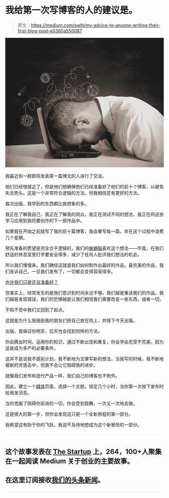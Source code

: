 # 我给第一次写博客的人的建议是。

> 原文：<https://medium.com/swlh/my-advice-to-anyone-writing-their-first-blog-post-e0360a550087>

![](img/31fb3f4d1b0dfbdb4684469066682e09.png)

我最近和一群即将发表第一篇博文的人进行了交谈。

他们已经很接近了，但是他们想确保他们已经准备好了他们的前十个博客，以避免失去势头。这是一个非常符合逻辑的方法，但我相信还有更好的方法。

每次出版，我学到的东西都比我想象的多。

我正在了解我自己，我正在了解我的观众，我正在测试不同的想法，我正在将这些学习应用到我将要创作的下一部作品中。

如果我在开始之前就写了我的前十篇博客，我会重写每一篇，并在这个过程中浪费几个星期。

预先准备的愿望是完全合乎逻辑的，我们的[蜥蜴脑](https://www.psychologytoday.com/blog/where-addiction-meets-your-brain/201404/your-lizard-brain)喜欢这个想法——毕竟，在我们舒适的休息室里打字要安全得多，减少了任何人批评我们想法的机会。

所以我们慢慢来。我们确信这就是我们如何制作出最好的作品，最完美的作品，我们告诉自己，一旦我们发布了，一切都会变得容易得多。

[也许我们只是还没准备好？](https://itsyourturnblog.com/conquering-my-fear-of-pressing-publish-43726eaca646)

但事实上，经常发生的是我们意识到时间永远不够。我们越是重读我们的作品，我们越是发现错误，我们的恐惧越是让我们相信我们需要改变一些东西，或者一切。

不知不觉中我们又回到了起点。

这就是为什么我鼓励我的朋友们把自己放在钩上，并按下今天出版。

出版，我保证你明天、后天也会找到同样的方法。

你会腾出时间，运用你的知识，通过不断出现和重复，你会学会忍受不完美，因为这是成为多产的必要条件。

这并不是说我不提前计划，我不断地为文章写新的想法，当我写的时候，我不断地被新的灵感击中，但我不会让它阻碍我的进步。

就像我们发布和迭代产品一样，我们自己的博客也不例外。

因此，建立一个[媒体](/)页面，选择一个主题，锁定几个小时，当你第一次按下发布时给我发消息。

当你克服了阻碍你前进的一切，你会受到鼓舞，一次又一次地去做。

这是很大的第一步，但你会发现这只是一个全新旅程的第一部分。

我希望这有助于你的飞跃，我迫不及待地想成为这个新冒险的一部分。

![](img/731acf26f5d44fdc58d99a6388fe935d.png)

## 这个故事发表在 [The Startup](https://medium.com/swlh) 上，264，100+人聚集在一起阅读 Medium 关于创业的主要故事。

## 在这里订阅接收[我们的头条新闻](http://growthsupply.com/the-startup-newsletter/)。

![](img/731acf26f5d44fdc58d99a6388fe935d.png)